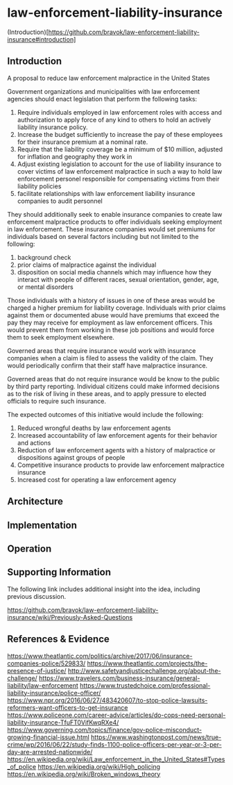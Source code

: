 # law-enforcement-liability-insurance

(Introduction)[https://github.com/bravok/law-enforcement-liability-insurance#introduction]

## Introduction

A proposal to reduce law enforcement malpractice in the United States

Government organizations and municipalities with law enforcement agencies should enact legislation that perform the following tasks:

1) Require individuals employed in law enforcement roles with access and authorization to apply force of any kind to others to hold an actively liability insurance policy.
2) Increase the budget sufficiently to increase the pay of these employees for their insurance premium at a nominal rate. 
3) Require that the liability coverage be a minimum of $10 million, adjusted for inflation and geography they work in
4) Adjust existing legislation to account for the use of liability insurance to cover victims of law enforcement malpractice in such a way to hold law enforcement personel responsible for compensating victims from their liability policies
5) facilitate relationships with law enforcement liability insurance companies to audit personnel

They should additionally seek to enable insurance companies to create law enforcement malpractice products to offer individuals seeking employment in law enforcement. These insurance companies would set premiums for individuals based on several factors including but not limited to the following:

1) background check
2) prior claims of malpractice against the individual
3) disposition on social media channels which may influence how they interact with people of different races, sexual orientation, gender, age, or mental disorders

Those individuals with a history of issues in one of these areas would be charged a higher premium for liability coverage. Individuals with prior claims against them or documented abuse would have premiums that exceed the pay they may receive for employment as law enforcement officers. This would prevent them from working in these job positions and would force them to seek employment elsewhere.

Governed areas that require insurance would work with insurance companies when a claim is filed to assess the validity of the claim. They would periodically confirm that their staff have malpractice insurance.

Governed areas that do not require insurance would be know to the public by third party reporting. Individual citizens could make informed decisions as to the risk of living in these areas, and to apply pressure to elected officials to require such insurance.

The expected outcomes of this initiative would include the following:
1) Reduced wrongful deaths by law enforcement agents
2) Increased accountability of law enforcement agents for their behavior and actions
3) Reduction of law enforcement agents with a history of malpractice or dispositions against groups of people
4) Competitive insurance products to provide law enforcement malpractice insurance
5) Increased cost for operating a law enforcement agency

## Architecture

## Implementation

## Operation

## Supporting Information

The following link includes additional insight into the idea, including previous discussion.

https://github.com/bravok/law-enforcement-liability-insurance/wiki/Previously-Asked-Questions


## References & Evidence

https://www.theatlantic.com/politics/archive/2017/06/insurance-companies-police/529833/
https://www.theatlantic.com/projects/the-presence-of-justice/
http://www.safetyandjusticechallenge.org/about-the-challenge/
https://www.travelers.com/business-insurance/general-liability/law-enforcement
https://www.trustedchoice.com/professional-liability-insurance/police-officer/
https://www.npr.org/2016/06/27/483420607/to-stop-police-lawsuits-reformers-want-officers-to-get-insurance
https://www.policeone.com/career-advice/articles/do-cops-need-personal-liability-insurance-TfuFT0VifKwqRXe4/
https://www.governing.com/topics/finance/gov-police-misconduct-growing-financial-issue.html
https://www.washingtonpost.com/news/true-crime/wp/2016/06/22/study-finds-1100-police-officers-per-year-or-3-per-day-are-arrested-nationwide/
https://en.wikipedia.org/wiki/Law_enforcement_in_the_United_States#Types_of_police
https://en.wikipedia.org/wiki/High_policing
https://en.wikipedia.org/wiki/Broken_windows_theory
